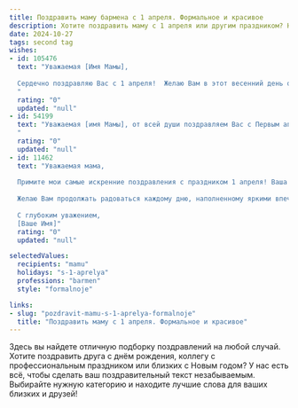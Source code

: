 ```yaml
---
title: Поздравить маму бармена с 1 апреля. Формальное и красивое
description: Хотите поздравить маму с 1 апреля или другим праздником? Наш ИИ создаст незабываемое поздравление, а вы обязательно выделитесь среди других.  
date: 2024-10-27
tags: second tag
wishes:
- id: 105476
  text: "Уважаемая [Имя Мамы],
  
  Сердечно поздравляю Вас с 1 апреля!  Желаю Вам в этот весенний день отличного настроения, бодрости духа и профессиональных успехов в Вашей нелёгкой, но безусловно интересной работе бармена. Пусть каждый день приносит Вам радость и удовлетворение от труда, а Ваши гости всегда остаются довольными.  Всего Вам самого доброго и светлого!
  "
  rating: "0"
  updated: "null"
- id: 54199
  text: "Уважаемая [имя Мамы], от всей души поздравляем Вас с Первым апреля! Желаем Вам, чтобы этот день принес только радость и отличное настроение. Пусть работа за барной стойкой всегда приносит удовлетворение и вдохновение.  Желаем Вам крепкого здоровья, успехов в работе и бесконечной любви!
  "
  rating: "0"
  updated: "null"
- id: 11462
  text: "Уважаемая мама,
  
  Примите мои самые искренние поздравления с праздником 1 апреля! Ваша профессия бармена – это искусство, требующее не только мастерства, но и душевного тепла, которым Вы всегда щедро делитесь с окружающими. Ваш труд и усердие вдохновляют и заслуживают глубокого уважения.
  
  Желаю Вам продолжать радоваться каждому дню, наполненному яркими впечатлениями и успехами. Пусть Ваш талант и любовь к своему делу продолжают приносить Вам радость и удовлетворение. С праздником!
  
  С глубоким уважением,
  [Ваше Имя]"
  rating: "0"
  updated: "null"

selectedValues:
  recipients: "mamu"
  holidays: "s-1-aprelya"
  professions: "barmen"
  style: "formalnoje"

links:
- slug: "pozdravit-mamu-s-1-aprelya-formalnoje"
  title: "Поздравить маму с 1 апреля. Формальное и красивое"
---
```


Здесь вы найдете отличную подборку поздравлений на любой случай.
Хотите поздравить друга с днём рождения, коллегу с профессиональным праздником или близких с Новым годом? У нас есть всё, чтобы сделать ваш поздравительный текст незабываемым. Выбирайте нужную категорию и находите лучшие слова для ваших близких и друзей!
